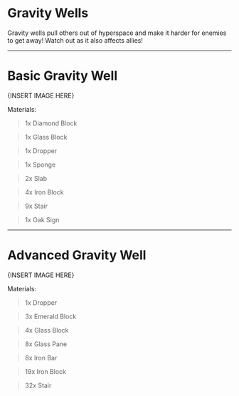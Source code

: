 # Gravity Wells
Gravity wells pull others out of hyperspace and make it harder for enemies to get away! Watch out as it also affects allies!

---
# Basic Gravity Well

{INSERT IMAGE HERE}

Materials:
> 1x Diamond Block

> 1x Glass Block

> 1x Dropper

> 1x Sponge

> 2x Slab

> 4x Iron Block

> 9x Stair

> 1x Oak Sign

---
# Advanced Gravity Well

{INSERT IMAGE HERE}

Materials:
> 1x Dropper

> 3x Emerald Block

> 4x Glass Block

> 8x Glass Pane

> 8x Iron Bar

> 19x Iron Block

> 32x Stair